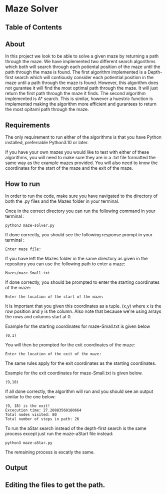# Maze Solver




## Table of Contents


## About 

In this project we look to be able to solve a given maze by returning a path through the maze. We have implemented two different search algorithms which both will search through each potiental position of the maze until the path through the maze is found. The first algorithm implemented is a Depth-first search which will contiously consider each potiential position in the maze until a path through the maze is found. However, this algorithm does not gurantee it will find the most optimal path through the maze. It will just return the first path through the maze it finds. The second algorithm implemented is A* search. This is similar, however a huestric function is implemented making the algorithm more efficient and gurantees to return the most opitaml path through the maze.

## Requirements

The only requirement to run either of the algorithms is that you have Python installed, preferrable Python3.10 or later. 

If you have your own mazes you would like to test with either of these algorithms, you will need to make sure they are in a .txt file formatted the same way as the example mazes provided. You will also need to know the coordinates for the start of the maze and the exit of the maze. 

## How to run

In order to run the code, make sure you have navigated to the directory of both the .py files and the Mazes folder in your terminal. 

Once in the correct directory you can run the following command in your terminal :

```console
python3 maze-solver.py
```
If done correctly, you should see the following response prompt in your terminal :

```console
Enter maze file:
```
If you have left the Mazes folder in the same directory as given in the repository you can use the following path to enter a maze:

```console
Mazes/maze-Small.txt
```

If done correctly, you should be prompted to enter the starting coordinates of the maze:

```console
Enter the location of the start of the maze: 
```
It is important that you given this coordinates as a tuple. (x,y) where x is the row position and y is the column. Also note that because we're using arrays the rows and columns start at 0. 

Example for the starting coordinates for maze-Small.txt is given below 

```console
(0,1)
```
You will then be prompted for the exit coordinates of the maze:

```console
Enter the location of the exit of the maze:
```
The same rules apply for the exit coordinates as the starting coordinates. 

Example for the exit coordinates for maze-Small.txt is given below.

```console
(9,18)
```

If all done correctly, the algorithm will run and you should see an output similar to the one below:

```console
(9, 18) is the exit!
Excecution time: 27.20883560180664
Total nodes visited: 80
Total number of steps in path: 26
```

To run the aStar search instead of the depth-first search is the same process except just run the maze-aStart file instead:

```console
python3 maze-aStar.py
```

The remaining process is excatly the same.


## Output



## Editing the files to get the path.
